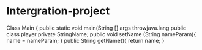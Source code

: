 # Intergration-project
Class Main {
public static void main(String [] args throwjava.lang
  public class player 
    private StringName;
      public void setName (String nameParam){
        name = nameParam;
        }
        public String getName(){
        return name;
        }
